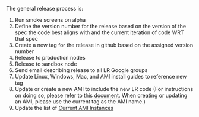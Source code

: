 The general release process is:

1. Run smoke screens on alpha
1. Define the version number for the release based on the version of the spec the code best aligns with and the current iteration of code WRT that spec
1. Create a new tag for the release in github based on the assigned version number
1. Release to production nodes
1. Release to sandbox node
1. Send email describing release to all LR Google groups
1. Update Linux, Windows, Mac, and AMI install guides to reference new tag
1. Update or create a new AMI to include the new LR code (For instructions on doing so, please refer to this [document](http://goo.gl/PM9cR). When creating or updating an AMI, please use the current tag as the AMI name.)
1. Update the list of [Current AMI Instances](https://github.com/LearningRegistry/LearningRegistry/wiki/Current-AMI-Instances)